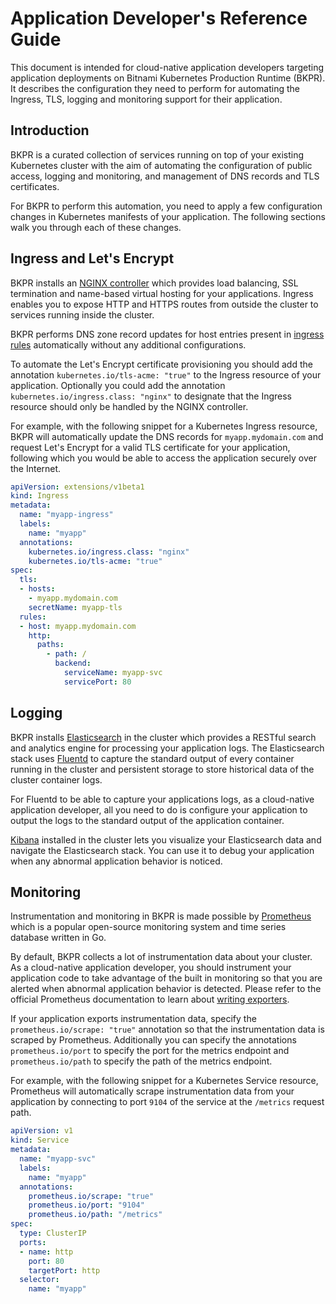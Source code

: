 # Application Developer's Reference Guide

This document is intended for cloud-native application developers targeting application deployments on Bitnami Kubernetes Production Runtime (BKPR). It describes the configuration they need to perform for automating the Ingress, TLS, logging and monitoring support for their application.

## Introduction

BKPR is a curated collection of services running on top of your existing Kubernetes cluster with the aim of automating the configuration of public access, logging and monitoring, and management of DNS records and TLS certificates.

For BKPR to perform this automation, you need to apply a few configuration changes in Kubernetes manifests of your application. The following sections walk you through each of these changes.

## Ingress and Let's Encrypt

BKPR installs an [NGINX controller](https://github.com/kubernetes/ingress-nginx) which provides load balancing, SSL termination and name-based virtual hosting for your applications. Ingress enables you to expose HTTP and HTTPS routes from outside the cluster to services running inside the cluster.

BKPR performs DNS zone record updates for host entries present in [ingress rules](https://kubernetes.io/docs/concepts/services-networking/ingress/#ingress-rules) automatically without any additional configurations.

To automate the Let's Encrypt certificate provisioning you should add the annotation `kubernetes.io/tls-acme: "true"` to the Ingress resource of your application. Optionally you could add the annotation `kubernetes.io/ingress.class: "nginx"` to designate that the Ingress resource should only be handled by the NGINX controller.

For example, with the following snippet for a Kubernetes Ingress resource, BKPR will automatically update the DNS records for `myapp.mydomain.com` and request Let's Encrypt for a valid TLS certificate for your application, following which you would be able to access the application securely over the Internet.

```yaml
apiVersion: extensions/v1beta1
kind: Ingress
metadata:
  name: "myapp-ingress"
  labels:
    name: "myapp"
  annotations:
    kubernetes.io/ingress.class: "nginx"
    kubernetes.io/tls-acme: "true"
spec:
  tls:
  - hosts:
    - myapp.mydomain.com
    secretName: myapp-tls
  rules:
  - host: myapp.mydomain.com
    http:
      paths:
        - path: /
          backend:
            serviceName: myapp-svc
            servicePort: 80
```

## Logging

BKPR installs [Elasticsearch](https://elastic.co/products/elasticsearch) in the cluster which provides a RESTful search and analytics engine for processing your application logs. The Elasticsearch stack uses [Fluentd](https://www.fluentd.org/) to capture the standard output of every container running in the cluster and persistent storage to store historical data of the cluster container logs.

For Fluentd to be able to capture your applications logs, as a cloud-native application developer, all you need to do is configure your application to output the logs to the standard output of the application container.

[Kibana](https://www.elastic.co/products/kibana) installed in the cluster lets you visualize your Elasticsearch data and navigate the Elasticsearch stack. You can use it to debug your application when any abnormal application behavior is noticed.

## Monitoring

Instrumentation and monitoring in BKPR is made possible by [Prometheus](https://prometheus.io/) which is a popular open-source monitoring system and time series database written in Go.

By default, BKPR collects a lot of instrumentation data about your cluster. As a cloud-native application developer, you should instrument your application code to take advantage of the built in monitoring so that you are alerted when abnormal application behavior is detected. Please refer to the official Prometheus documentation to learn about [writing exporters](https://prometheus.io/docs/instrumenting/writing_exporters/).

If your application exports instrumentation data, specify the `prometheus.io/scrape: "true"` annotation so that the instrumentation data is scraped by Prometheus. Additionally you can specify the annotations `prometheus.io/port` to specify the port for the metrics endpoint and `prometheus.io/path` to specify the path of the metrics endpoint.

For example, with the following snippet for a Kubernetes Service resource, Prometheus will automatically scrape instrumentation data from your application by connecting to port `9104` of the service at the `/metrics` request path.

```yaml
apiVersion: v1
kind: Service
metadata:
  name: "myapp-svc"
  labels:
    name: "myapp"
  annotations:
    prometheus.io/scrape: "true"
    prometheus.io/port: "9104"
    prometheus.io/path: "/metrics"
spec:
  type: ClusterIP
  ports:
  - name: http
    port: 80
    targetPort: http
  selector:
    name: "myapp"
```
